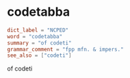 # codetabba

``` toml
dict_label = "NCPED"
word = "codetabba"
summary = "of codeti"
grammar_comment = "fpp mfn. & impers."
see_also = ["codeti"]
```

of codeti

